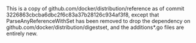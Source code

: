 This is a copy of github.com/docker/distribution/reference as of commit 3226863cbcba6dbc2f6c83a37b28126c934af3f8,
except that ParseAnyReferenceWithSet has been removed to drop the dependency on github.com/docker/distribution/digestset,
and the additions*.go files are entirely new.
